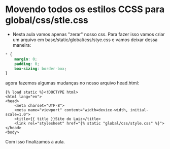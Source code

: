 # Movendo todos os estilos CCSS para global/css/stle.css
- Nesta aula vamos apenas "zerar" nosso css. Para fazer isso vamos criar um arquivo em base/static/global/css/stye.css e vamos deixar dessa maneira:

~~~css
* {
    margin: 0;
    padding: 0;
    box-sizing: border-box;
}
~~~

agora fazemos algumas mudanças no nosso arquivo head.html:

~~~django html
{% load static %}<!DOCTYPE html>
<html lang="en">
<head>
    <meta charset="UTF-8">
    <meta name="viewport" content="width=device-width, initial-scale=1.0">
    <title>{{ title }}Site do Luiz</title>
    <link rel="stylesheet" href="{% static "global/css/style.css" %}">
</head>
<body>
~~~
Com isso finalizamos a aula.